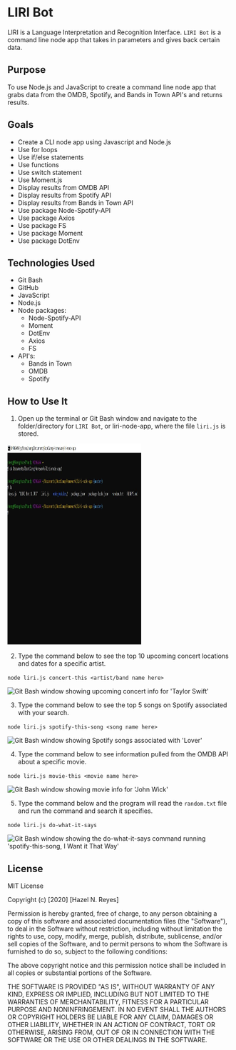# LIRI Bot

LIRI is a Language Interpretation and Recognition Interface. `LIRI Bot` is a command line node app that takes in parameters and gives back certain data.

## Purpose

To use Node.js and JavaScript to create a command line node app that grabs data from the OMDB, Spotify, and Bands in Town API's and returns results.

## Goals

- Create a CLI node app using Javascript and Node.js
- Use for loops
- Use if/else statements
- Use functions
- Use switch statement
- Use Moment.js
- Display results from OMDB API
- Display results from Spotify API
- Display results from Bands in Town API
- Use package Node-Spotify-API
- Use package Axios
- Use package FS
- Use package Moment
- Use package DotEnv

## Technologies Used 

* Git Bash
* GitHub
* JavaScript
* Node.js
* Node packages: 
    * Node-Spotify-API
    * Moment 
    * DotEnv
    * Axios
    * FS
* API's: 
    * Bands in Town
    * OMDB
    * Spotify

## How to Use It

1. Open up the terminal or Git Bash window and navigate to the folder/directory for `LIRI Bot`, or liri-node-app, where the file `liri.js` is stored. 

<img src="LIRI Bot 1.jpg" alt="Git Bash window showing LIRI Bot directory with liri.js file" style="width:300px;height:450px;">

2. Type the command below to see the top 10 upcoming concert locations and dates for a specific artist.

```node liri.js concert-this <artist/band name here>```

<img src="LIRI Bot 2.jpg" alt="Git Bash window showing upcoming concert info for 'Taylor Swift'">

3. Type the command below to see the top 5 songs on Spotify associated with your search. 

```node liri.js spotify-this-song <song name here>```

<img src="LIRI Bot 3.jpg" alt="Git Bash window showing Spotify songs associated with 'Lover'">

4. Type the command below to see information pulled from the OMDB API about a specific movie. 

```node liri.js movie-this <movie name here>```

<img src="LIRI Bot 4.jpg" alt="Git Bash window showing movie info for 'John Wick'">

5. Type the command below and the program will read the `random.txt` file and run the command and search it specifies. 

```node liri.js do-what-it-says```

<img src="LIRI Bot 5.jpg" alt="Git Bash window showing the do-what-it-says command running 'spotify-this-song, I Want it That Way'">

## License

MIT License

Copyright (c) [2020] [Hazel N. Reyes]

Permission is hereby granted, free of charge, to any person obtaining a copy
of this software and associated documentation files (the "Software"), to deal
in the Software without restriction, including without limitation the rights
to use, copy, modify, merge, publish, distribute, sublicense, and/or sell
copies of the Software, and to permit persons to whom the Software is
furnished to do so, subject to the following conditions:

The above copyright notice and this permission notice shall be included in all
copies or substantial portions of the Software.

THE SOFTWARE IS PROVIDED "AS IS", WITHOUT WARRANTY OF ANY KIND, EXPRESS OR
IMPLIED, INCLUDING BUT NOT LIMITED TO THE WARRANTIES OF MERCHANTABILITY,
FITNESS FOR A PARTICULAR PURPOSE AND NONINFRINGEMENT. IN NO EVENT SHALL THE
AUTHORS OR COPYRIGHT HOLDERS BE LIABLE FOR ANY CLAIM, DAMAGES OR OTHER
LIABILITY, WHETHER IN AN ACTION OF CONTRACT, TORT OR OTHERWISE, ARISING FROM,
OUT OF OR IN CONNECTION WITH THE SOFTWARE OR THE USE OR OTHER DEALINGS IN THE
SOFTWARE.
